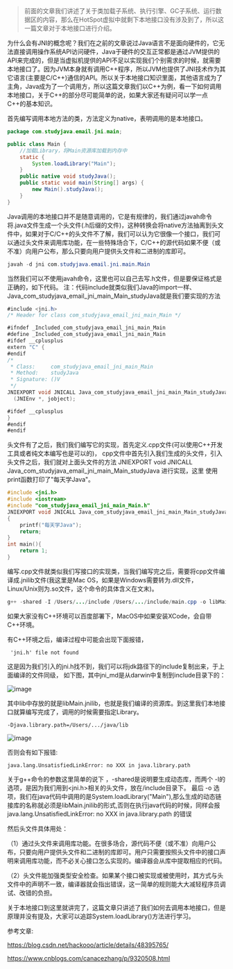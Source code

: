 > 前面的文章我们讲述了关于类加载子系统、执行引擎、GC子系统、运行数据区的内容，那么在HotSpot虚拟中就剩下本地接口没有涉及到了，所以这一篇文章对于本地接口进行介绍。

为什么会有JNI的概念呢？我们在之前的文章说过Java语言不是面向硬件的，它无法直接调用操作系统API访问硬件，Java于硬件的交互正常都是通过JVM提供的API来完成的，但是当虚拟机提供的API不足以实现我们个别需求的时候，就需要本地接口了。因为JVM本身就有调用C++程序，所以JVM也提供了JNI技术作为其它语言(主要是C/C++)通信的API。所以关于本地接口知识里面，其他语言成为了主角，Java成为了一个调用方，所以这篇文章我们以C++为例，看一下如何调用本地接口，关于C++的部分尽可能简单的说，如果大家还有疑问可以学一点C++的基本知识。

首先编写调用本地方法的类，方法定义为native，表明调用的是本地接口。
```java
package com.studyjava.email.jni.main;

public class Main {
    //加载Library，将Main资源库加载到内存中
    static {
        System.loadLibrary("Main");
    }
    public native void studyJava();
    public static void main(String[] args) {
        new Main().studyJava();
    }
}
```

Java调用的本地接口并不是随意调用的，它是有规律的，我们通过javah命令将.java文件生成一个头文件(.h后缀的文件)，这种转换会将native方法抽离到头文件中，如果对于C/C++的头文件不了解，我们可以认为它很像一个接口，我们可以通过头文件来调用库功能，在一些特殊场合下，C/C++的源代码如果不便（或不准）向用户公布，那么只要向用户提供头文件和二进制的库即可。

```java
javah -d jni com.studyjava.email.jni.main.Main
```
当然我们可以不使用javah命令，这里也可以自己去写.h文件，但是要保证格式是正确的，如下代码。
注：代码include就类似我们Java的import一样、
Java_com_studyjava_email_jni_main_Main_studyJava就是我们要实现的方法
```java
#include <jni.h>
/* Header for class com_studyjava_email_jni_main_Main */

#ifndef _Included_com_studyjava_email_jni_main_Main
#define _Included_com_studyjava_email_jni_main_Main
#ifdef __cplusplus
extern "C" {
#endif
/*
 * Class:     com_studyjava_email_jni_main_Main
 * Method:    studyJava
 * Signature: ()V
 */
JNIEXPORT void JNICALL Java_com_studyjava_email_jni_main_Main_studyJava
  (JNIEnv *, jobject);

#ifdef __cplusplus
}
#endif
#endif
```

头文件有了之后，我们我们编写它的实现，首先定义.cpp文件(可以使用C++开发工具或者纯文本编写也是可以的)，
cpp文件中首先引入我们生成的头文件，引入头文件之后，我们就对上面头文件的方法
JNIEXPORT void JNICALL Java_com_studyjava_email_jni_main_Main_studyJava 进行实现，这里
使用print函数打印了"每天学Java"。

```c++
#include <jni.h>
#include <iostream>
#include "com_studyjava_email_jni_main_Main.h"
JNIEXPORT void JNICALL Java_com_studyjava_email_jni_main_Main_studyJava(JNIEnv *, jobject)
{
    printf("每天学Java");
    return;
}
int main(){
    return 1;
}
```

编写.cpp文件就类似我们写接口的实现类，当我们编写完之后，需要将cpp文件编译成.jnilib文件(我这里是Mac OS，如果是Windows需要转为.dll文件，Linux/Unix则为.so文件，这个命令的具体含义在文末)。

```java
g++ -shared -I /Users/.../include /Users/.../include/main.cpp -o libMain.jnilib

```
如果大家没有C++环境可以百度部署下，MacOS中如果安装XCode，会自带C++环境。

有C++环境之后，编译过程中可能会出现下面报错，

```text
 'jni.h' file not found
```

这是因为我们引入的jni.h找不到，我们可以将jdk路径下的include复制出来，于上面编译的文件同级，
如下图，其中jni_md是从darwin中复制到include目录下的：

![image](https://p3.pstatp.com/origin/pgc-image/7df64b8e93154b38b3505dd47527b898)

其中lib中存放的就是libMain.jnilib，也就是我们编译的资源库。到这里我们本地接口就算编写完成了，调用的时候需要指定Library。
```text
-Djava.library.path=/Users/.../java/lib
```
![image](https://p3.pstatp.com/origin/pgc-image/8b0b842699384e8a9fe27483142b2e74)

否则会有如下报错:

```text
java.lang.UnsatisfiedLinkError: no XXX in java.library.path
```



关于g++命令的参数这里简单的说下
，-shared是说明要生成动态库，而两个 -I的选项，是因为我们用到<jni.h>相关的头文件，放在<jdk>/include目录下。
最后 -o 选项，我们在java代码中调用的是System.loadLibrary("Main"),那么生成的动态链接库的名称就必须是libMain.jnilib的形式,否则在执行java代码的时候，同样会报 java.lang.UnsatisfiedLinkError: no XXX in java.library.path 的错误

然后头文件具体用处：

（1）通过头文件来调用库功能。在很多场合，源代码不便（或不准）向用户公布，只要向用户提供头文件和二进制的库即可。用户只需要按照头文件中的接口声明来调用库功能，而不必关心接口怎么实现的。编译器会从库中提取相应的代码。

（2）头文件能加强类型安全检查。如果某个接口被实现或被使用时，其方式与头文件中的声明不一致，编译器就会指出错误，这一简单的规则能大大减轻程序员调试、改错的负担。

关于本地接口到这里就讲完了，这篇文章只讲述了我们如何去调用本地接口，但是原理并没有提及，大家可以追踪System.loadLibrary()方法进行学习。


参考文章:

https://blog.csdn.net/hackooo/article/details/48395765/

https://www.cnblogs.com/canacezhang/p/9320508.html